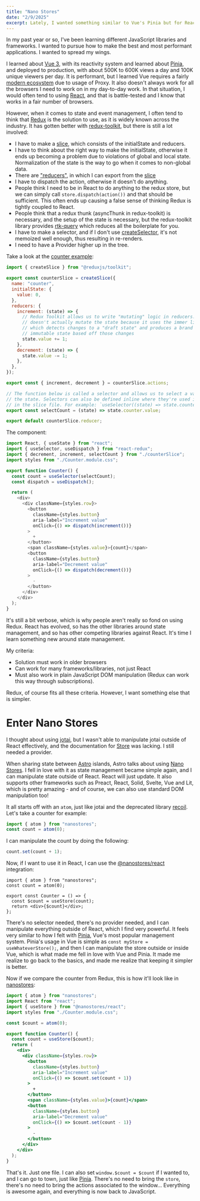 ```yaml
---
title: "Nano Stores"
date: "2/9/2025"
excerpt: Lately, I wanted something similar to Vue's Pinia but for React. Nanostores may be the one.
---
```


In my past year or so, I've been learning different JavaScript libraries and frameworks. I wanted to pursue how to make the best and most performant applications. I wanted to spread my wings.

I learned about [Vue 3](https://vuejs.org/), with its reactivity system and learned about [Pinia](https://pinia.vuejs.org/), and deployed to production, with about 500K to 600K views a day and 100K unique viewers per day. It is performant, but I learned Vue requires a fairly [modern ecosystem](https://vuejs.org/about/faq#what-browsers-does-vue-support) due to usage of Proxy. It also doesn't always work for all the browsers I need to work on in my day-to-day work. In that situation, I would often tend to using [React](https://react.dev/), and that is battle-tested and I know that works in a fair number of browsers.

However, when it comes to state and event management, I often tend to think that [Redux](https://redux.js.org/) is the solution to use, as it is widely known across the industry. It has gotten better with [redux-toolkit](https://redux-toolkit.js.org/), but there is still a lot involved:

- I have to make a [slice](https://redux-toolkit.js.org/api/createslice), which consists of the initialState and reducers.
- I have to think about the right way to make the initialState, otherwise it ends up becoming a problem due to violations of global and local state. Normalization of the state is the way to go when it comes to non-global data.
- There are ["reducers"](https://redux-toolkit.js.org/usage/immer-reducers), in which I can export from the [slice](https://redux-toolkit.js.org/api/createslice)
- I have to dispatch the action, otherwise it doesn't do anything.
- People think I need to be in React to do anything to the redux store, but we can simply call `store.dispatch(action())` and that should be sufficient. This often ends up causing a false sense of thinking Redux is tightly coupled to React.
- People think that a redux thunk (asyncThunk in redux-toolkit) is necessary, and the setup of the state is necessary, but the redux-toolkit library provides [rtk-query](https://redux-toolkit.js.org/tutorials/rtk-query) which reduces all the boilerplate for you.
- I have to make a selector, and if I don't use [createSelector](https://reselect.js.org/api/createselector/), it's not memoized well enough, thus resulting in re-renders.
- I need to have a Provider higher up in the tree.

Take a look at the [counter example](https://redux-toolkit.js.org/tutorials/quick-start#full-counter-app-example):

```js
import { createSlice } from "@reduxjs/toolkit";

export const counterSlice = createSlice({
  name: "counter",
  initialState: {
    value: 0,
  },
  reducers: {
    increment: (state) => {
      // Redux Toolkit allows us to write "mutating" logic in reducers. It
      // doesn't actually mutate the state because it uses the immer library,
      // which detects changes to a "draft state" and produces a brand new
      // immutable state based off those changes
      state.value += 1;
    },
    decrement: (state) => {
      state.value -= 1;
    },
  },
});

export const { increment, decrement } = counterSlice.actions;

// The function below is called a selector and allows us to select a value from
// the state. Selectors can also be defined inline where they're used instead of
// in the slice file. For example: `useSelector((state) => state.counter.value)`
export const selectCount = (state) => state.counter.value;

export default counterSlice.reducer;
```

The component:

```js
import React, { useState } from "react";
import { useSelector, useDispatch } from "react-redux";
import { decrement, increment, selectCount } from "./counterSlice";
import styles from "./Counter.module.css";

export function Counter() {
  const count = useSelector(selectCount);
  const dispatch = useDispatch();

  return (
    <div>
      <div className={styles.row}>
        <button
          className={styles.button}
          aria-label="Increment value"
          onClick={() => dispatch(increment())}
        >
          +
        </button>
        <span className={styles.value}>{count}</span>
        <button
          className={styles.button}
          aria-label="Decrement value"
          onClick={() => dispatch(decrement())}
        >
          -
        </button>
      </div>
    </div>
  );
}
```

It's still a bit verbose, which is why people aren't really so fond on using Redux. React has evolved, so has the other libraries around state management, and so has other competing libraries against React. It's time I learn something new around state management.

My criteria:

- Solution must work in older browsers
- Can work for many frameworks/libraries, not just React
- Must also work in plain JavaScript DOM manipulation (Redux can work this way through subscriptions).

Redux, of course fits all these criteria. However, I want something else that is simpler.

# Enter Nano Stores

I thought about using [jotai](https://jotai.org/), but I wasn't able to manipulate jotai outside of React effectively, and the documentation for [Store](https://jotai.org/docs/core/store) was lacking. I still needed a provider.

When sharing state between [Astro](https://astro.build/) islands, Astro talks about using [Nano Stores](https://github.com/nanostores/nanostores). I fell in love with it as state management became simple again, and I can manipulate state outside of React. React will just update. It also supports other frameworks such as Preact, React, Solid, Svelte, Vue and Lit, which is pretty amazing - and of course, we can also use standard DOM manipulation too!

It all starts off with an `atom`, just like jotai and the deprecated library [recoil](https://github.com/facebookexperimental/Recoil). Let's take a counter for example:

```ts
import { atom } from "nanostores";
const count = atom(0);
```

I can manipulate the count by doing the following:

```ts
count.set(count + 1);
```

Now, if I want to use it in React, I can use the [@nanostores/react](https://github.com/nanostores/nanostores?tab=readme-ov-file#react--preact) integration:

```tsx
import { atom } from "nanostores";
const count = atom(0);

export const Counter = () => {
  const $count = useStore(count);
  return <div>{$count}</div>;
};
```

There's no selector needed, there's no provider needed, and I can manipulate everything outside of React, which I find very powerful. It feels very similar to how I felt with [Pinia](https://pinia.vuejs.org/), Vue's most popular management system. Pinia's usage in Vue is simple as `const myStore = useWhateverStore();`, and then I can manipulate the store outside or inside Vue, which is what made me fell in love with Vue and Pinia. It made me realize to go back to the basics, and made me realize that keeping it simpler is better.

Now if we compare the counter from Redux, this is how it'll look like in [nanostores](https://codesandbox.io/p/devbox/sleepy-leaf-tmghsy):

```jsx
import { atom } from "nanostores";
import React from "react";
import { useStore } from "@nanostores/react";
import styles from "./Counter.module.css";

const $count = atom(0);

export function Counter() {
  const count = useStore($count);
  return (
    <div>
      <div className={styles.row}>
        <button
          className={styles.button}
          aria-label="Increment value"
          onClick={() => $count.set(count + 1)}
        >
          +
        </button>
        <span className={styles.value}>{count}</span>
        <button
          className={styles.button}
          aria-label="Decrement value"
          onClick={() => $count.set(count - 1)}
        >
          -
        </button>
      </div>
    </div>
  );
}
```

That's it. Just one file. I can also set `window.$count = $count` if I wanted to, and I can go to town, just like [Pinia](https://pinia.vuejs.org/). There's no need to bring the `store`, there's no need to bring the actions associated to the window... Everything is awesome again, and everything is now back to JavaScript.
